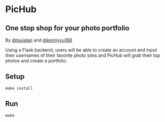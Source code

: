# PicHub
## One stop shop for your photo portfolio

By [@tsuialan](https://github.com/tsuialan) and [@kennyyu168](https://github.com/kennyyu168)

Using a Flask backend, users will be able to create an account and input their usernames of their favorite photo sites and PicHub
will grab their top photos and create a portfolio.


## Setup
```
make install
```

## Run
```
make
```
